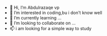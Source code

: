 - 👋 Hi, I’m Abdulrazaqe vp
- 👀 I’m interested in coding,bu i don't know well
- 🌱 I’m currently learning ...
- 💞️ I’m looking to collaborate on ...
- 📫 i am looking for a simple way to study 

<!---
Abdulrazaqevp/Abdulrazaqevp is a ✨ special ✨ repository because its `README.md` (this file) appears on your GitHub profile.
You can click the Preview link to take a look at your changes.
--->
